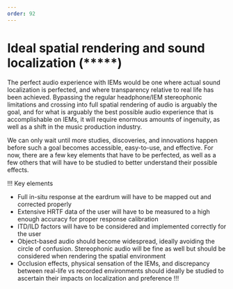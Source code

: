 ```yaml
---
order: 92
---
```

# Ideal spatial rendering and sound localization (\*\*\*\*\*)
The perfect audio experience with IEMs would be one where actual sound localization is perfected, and where transparency relative to real life has been achieved. Bypassing the regular headphone/IEM stereophonic limitations and crossing into full spatial rendering of audio is arguably the goal, and for what is arguably the best possible audio experience that is accomplishable on IEMs, it will require enormous amounts of ingenuity, as well as a shift in the music production industry. 

We can only wait until more studies, discoveries, and innovations happen before such a goal becomes accessible, easy-to-use, and effective. For now, there are a few key elements that have to be perfected, as well as a few others that will have to be studied to better understand their possible effects.

!!! Key elements
- Full in-situ response at the eardrum will have to be mapped out and corrected properly
- Extensive HRTF data of the user will have to be measured to a high enough accuracy for proper response calibration
- ITD/ILD factors will have to be considered and implemented correctly for the user
- Object-based audio should become widespread, ideally avoiding the circle of confusion. Stereophonic audio will be fine as well but should be considered when rendering the spatial environment
- Occlusion effects, physical sensation of the IEMs, and discrepancy between real-life vs recorded environments should ideally be studied to ascertain their impacts on localization and preference
!!!
